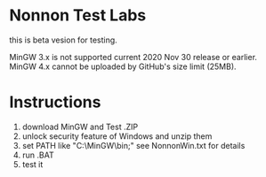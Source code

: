 # Nonnon Test Labs

this is beta vesion for testing.<br>

MinGW 3.x is not supported current 2020 Nov 30 release or earlier.<br>
MinGW 4.x cannot be uploaded by GitHub's size limit (25MB).<br>

# Instructions

1. download MinGW and Test .ZIP<br>
2. unlock security feature of Windows and unzip them<br>
3. set PATH like "C:\MinGW\bin;" see NonnonWin.txt for details<br>
4. run .BAT<br>
5. test it<br>
